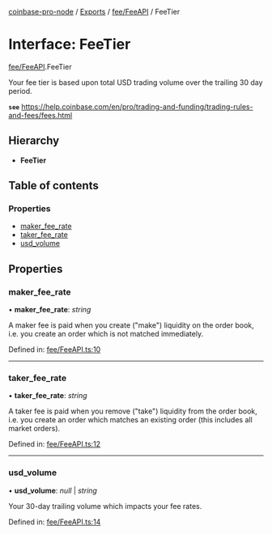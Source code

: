 [coinbase-pro-node](../../README.md) / [Exports](../../modules.md) / [fee/FeeAPI](../../modules/fee_feeapi.md) / FeeTier

# Interface: FeeTier

[fee/FeeAPI](../../modules/fee_feeapi.md).FeeTier

Your fee tier is based upon total USD trading volume over the trailing 30 day period.

**`see`** https://help.coinbase.com/en/pro/trading-and-funding/trading-rules-and-fees/fees.html

## Hierarchy

- **FeeTier**

## Table of contents

### Properties

- [maker_fee_rate](feeapi.feetier.md#maker_fee_rate)
- [taker_fee_rate](feeapi.feetier.md#taker_fee_rate)
- [usd_volume](feeapi.feetier.md#usd_volume)

## Properties

### maker_fee_rate

• **maker_fee_rate**: _string_

A maker fee is paid when you create ("make") liquidity on the order book, i.e. you create an order which is not matched immediately.

Defined in: [fee/FeeAPI.ts:10](https://github.com/bennycode/coinbase-pro-node/blob/ac883aa/src/fee/FeeAPI.ts#L10)

---

### taker_fee_rate

• **taker_fee_rate**: _string_

A taker fee is paid when you remove ("take") liquidity from the order book, i.e. you create an order which matches an existing order (this includes all market orders).

Defined in: [fee/FeeAPI.ts:12](https://github.com/bennycode/coinbase-pro-node/blob/ac883aa/src/fee/FeeAPI.ts#L12)

---

### usd_volume

• **usd_volume**: _null_ \| _string_

Your 30-day trailing volume which impacts your fee rates.

Defined in: [fee/FeeAPI.ts:14](https://github.com/bennycode/coinbase-pro-node/blob/ac883aa/src/fee/FeeAPI.ts#L14)
